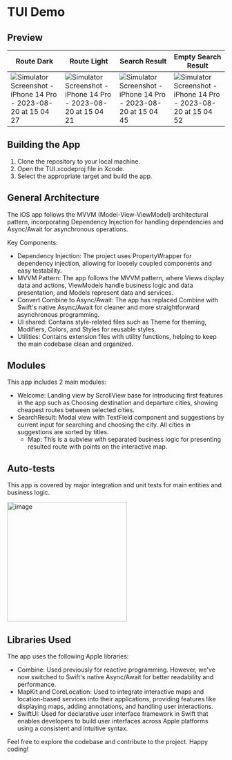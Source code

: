 # TUI Demo

## Preview

| Route Dark | Route Light | Search Result | Empty Search Result |
| ------------- | ------------- | ------------- | ------------- |
| ![Simulator Screenshot - iPhone 14 Pro - 2023-08-20 at 15 04 27](https://github.com/nikitaskobelkin/tui_demo/assets/47354437/f97d1f96-a824-4300-bd69-839194cf0ae9)  | ![Simulator Screenshot - iPhone 14 Pro - 2023-08-20 at 15 04 21](https://github.com/nikitaskobelkin/tui_demo/assets/47354437/04467d0a-12ad-40d4-8b01-045586f09fdf) | ![Simulator Screenshot - iPhone 14 Pro - 2023-08-20 at 15 04 45](https://github.com/nikitaskobelkin/tui_demo/assets/47354437/11a1d642-8f44-4530-a8fd-5d5bbd44b01f)  | ![Simulator Screenshot - iPhone 14 Pro - 2023-08-20 at 15 04 52](https://github.com/nikitaskobelkin/tui_demo/assets/47354437/d34fed27-cb40-4ae1-85bf-82dc36090dfe) |


## Building the App

1. Clone the repository to your local machine.
2. Open the TUI.xcodeproj file in Xcode.
3. Select the appropriate target and build the app.

## General Architecture

The iOS app follows the MVVM (Model-View-ViewModel) architectural pattern, incorporating Dependency Injection for handling dependencies and Async/Await for asynchronous operations.

Key Components:
- Dependency Injection: The project uses PropertyWrapper for dependency injection, allowing for loosely coupled components and easy testability.
- MVVM Pattern: The app follows the MVVM pattern, where Views display data and actions, ViewModels handle business logic and data presentation, and Models represent data and services.
- Convert Combine to Async/Await: The app has replaced Combine with Swift's native Async/Await for cleaner and more straightforward asynchronous programming.
- UI shared: Contains style-related files such as Theme for theming, Modifiers, Colors, and Styles for reusable styles.
- Utilities: Contains extension files with utility functions, helping to keep the main codebase clean and organized.

## Modules

This app includes 2 main modules:
- Welcome: Landing view by ScrollView base for introducing first features in the app such as Choosing destination and departure cities, showing cheapest routes between selected cities.
- SearchResult: Modal view with TextField component and suggestions by current input for searching and choosing the city. All cities in suggestions are sorted by titles.
  -  Map: This is a subview with separated business logic for presenting resulted route with points on the interactive map.

## Auto-tests

This app is covered by major integration and unit tests for main entities and business logic.

<img width="277" alt="image" src="https://github.com/nikitaskobelkin/tui_demo/assets/47354437/44c0ffad-252f-4aed-aa35-79994e96ce2c">


## Libraries Used

The app uses the following Apple libraries:

- Combine: Used previously for reactive programming. However, we've now switched to Swift's native Async/Await for better readability and performance.
- MapKit and CoreLocation: Used to integrate interactive maps and location-based services into their applications, providing features like displaying maps, adding annotations, and handling user interactions.
- SwiftUI: Used for declarative user interface framework in Swift that enables developers to build user interfaces across Apple platforms using a consistent and intuitive syntax.

Feel free to explore the codebase and contribute to the project. Happy coding!

